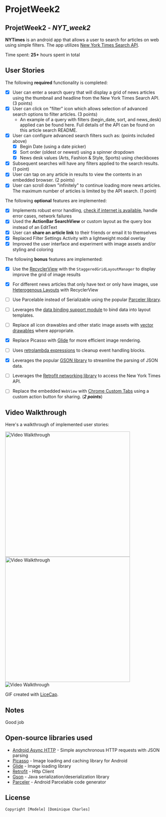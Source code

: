 # ProjetWeek2
## ProjetWeek2 - *NYT_week2*

**NYTimes** is an android app that allows a user to search for articles on web using simple filters. The app utilizes [New York Times Search API](http://developer.nytimes.com/docs/read/article_search_api_v2).

Time spent: **25+** hours spent in total

## User Stories

The following **required** functionality is completed:

* [x] User can enter a search query that will display a grid of news articles using the thumbnail and headline from the New York Times Search API. (3 points)
* [x] User can click on "filter" icon which allows selection of advanced search options to filter articles. (3 points)
  * An example of a query with filters (begin_date, sort, and news_desk) applied can be found here. Full details of the API can be found on this article search README.
* [x] User can configure advanced search filters such as: (points included above)
  * [x] Begin Date (using a date picker)
  * [x] Sort order (oldest or newest) using a spinner dropdown
  * [x] News desk values (Arts, Fashion & Style, Sports) using checkboxes
* [x] Subsequent searches will have any filters applied to the search results. (1 point)
* [x] User can tap on any article in results to view the contents in an embedded browser. (2 points)
* [x] User can scroll down "infinitely" to continue loading more news articles. The maximum number of articles is limited by the API search. (1 point)

The following **optional** features are implemented:

* [x] Implements robust error handling, [check if internet is available](http://guides.codepath.com/android/Sending-and-Managing-Network-Requests#checking-for-network-connectivity), handle error cases, network failures
* [x] Used the **ActionBar SearchView** or custom layout as the query box instead of an EditText
* [x] User can **share an article link** to their friends or email it to themselves
* [x] Replaced Filter Settings Activity with a lightweight modal overlay
* [x] Improved the user interface and experiment with image assets and/or styling and coloring

The following **bonus** features are implemented:

* [x] Use the [RecyclerView](http://guides.codepath.com/android/Using-the-RecyclerView) with the `StaggeredGridLayoutManager` to display improve the grid of image results
* [x] For different news articles that only have text or only have images, use [Heterogenous Layouts](http://guides.codepath.com/android/Heterogenous-Layouts-inside-RecyclerView) with RecyclerView
* [ ] Use Parcelable instead of Serializable using the popular [Parceler library](http://guides.codepath.com/android/Using-Parceler).
* [ ] Leverages the [data binding support module](http://guides.codepath.com/android/Applying-Data-Binding-for-Views) to bind data into layout templates.
* [ ] Replace all icon drawables and other static image assets with [vector drawables](http://guides.codepath.com/android/Drawables#vector-drawables) where appropriate.
* [x] Replace Picasso with [Glide](http://inthecheesefactory.com/blog/get-to-know-glide-recommended-by-google/en) for more efficient image rendering.
* [ ] Uses [retrolambda expressions](http://guides.codepath.com/android/Lambda-Expressions) to cleanup event handling blocks.
* [x] Leverages the popular [GSON library](http://guides.codepath.com/android/Using-Android-Async-Http-Client#decoding-with-gson-library) to streamline the parsing of JSON data.
* [ ] Leverages the [Retrofit networking library](http://guides.codepath.com/android/Consuming-APIs-with-Retrofit) to access the New York Times API.
* [ ] Replace the embedded `WebView` with [Chrome Custom Tabs](http://guides.codepath.com/android/Chrome-Custom-Tabs) using a custom action button for sharing. (_**2 points**_)



## Video Walkthrough

Here's a walkthrough of implemented user stories:

<img src='assets/NYT.gif' title='Video Walkthrough' width='400' alt='Video Walkthrough'/><img src='http://imgur.com/u0PdA6j.png' title='Video Walkthrough' width='400' alt='Video Walkthrough'/>
![Video Walkthrough](assets/NYT.gif)

GIF created with [LiceCap](http://www.cockos.com/licecap/).

## Notes

Good job

## Open-source libraries used

- [Android Async HTTP](https://github.com/loopj/android-async-http) - Simple asynchronous HTTP requests with JSON parsing
- [Picasso](http://square.github.io/picasso/) - Image loading and caching library for Android
- [Glide](https://github.com/bumptech/glide) - Image loading library
- [Retrofit](https://github.com/square/retrofit) - Http Client
- [Gson](https://github.com/google/gson) - Java serialization/deserialization library
- [Parceler](https://parceler.org/) - Android Parcelable code generator

## License

    Copyright [Modele] [Dominique Charles]

    
